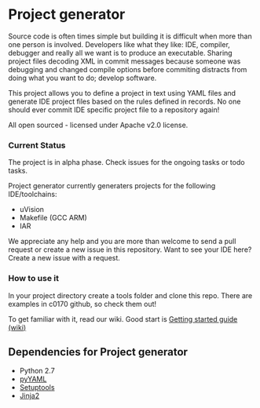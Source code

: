 # Project generator

Source code is often times simple but building it is difficult when more than one person is involved.
Developers like what they like: IDE, compiler, debugger and really all we want is to produce an executable.
Sharing project files decoding XML in commit messages because someone was debugging and changed compile options before commiting distracts from doing what you want to do; develop software.

This project allows you to define a project in text using YAML files and generate IDE project files
based on the rules defined in records. No one should ever commit IDE specific project file to a repository again!

All open sourced - licensed under Apache v2.0 license.

### Current Status

The project is in alpha phase. Check issues for the ongoing tasks or todo tasks.

Project generator currently generaters projects for the following IDE/toolchains:

 - uVision
 - Makefile (GCC ARM)
 - IAR

We appreciate any help and you are more than welcome to send a pull request or create a new issue in this repository. Want to see your IDE here? Create a new issue with a request.

### How to use it

In your project directory create a tools folder and clone this repo. There are examples in c0170 github, so check them out!

To get familiar with it, read our wiki. Good start is [Getting started guide (wiki)](https://github.com/0xc0170/project_generator/wiki/Getting_started)

Dependencies for Project generator
-------------------------
* Python 2.7
 * [pyYAML](https://github.com/yaml/pyyaml)
 * [Setuptools](https://pypi.python.org/pypi/distribute)
 * [Jinja2](https://pypi.python.org/pypi/Jinja2)
